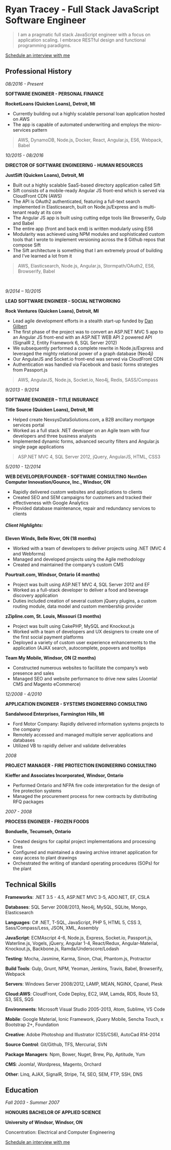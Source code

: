 # Ryan Tracey - Full Stack JavaScript Software Engineer

> I am a pragmatic full stack JavaScript engineer with a focus on application scaling. I embrace RESTful design and functional programming paradigms.

[Schedule an interview with me](calendly.com/ryan-m-tracey)

## Professional History

*08/2016 - Present*

**SOFTWARE ENGINEER - PERSONAL FINANCE**

**RocketLoans (Quicken Loans), Detroit, MI**

* Currently building out a highly scalable personal loan application hosted on AWS
* The app is capable of automated underwriting and employs the micro-services pattern

> AWS, DynamoDB, Node.js, Docker, React, Angular.js, ES6, Webpack, Babel

*10/2015 - 08/2016*

**DIRECTOR OF SOFTWARE ENGINEERING - HUMAN RESOURCES**

**JustSift (Quicken Loans), Detroit, MI**

* Built out a highly scalable SaaS-based directory application called Sift
* Sift consists of a mobile-ready Angular JS front-end which is served via CloudFront CDN (AWS)
* The API is OAuth2 authenticated, featuring a full-text search implemented in Elasticsearch, built on Node.js/Express and is multi-tenant ready at its core
* The Angular JS app is built using cutting edge tools like Browserify, Gulp and Babel
* The entire app (front and back end) is written modularly using ES6
* Modularity was achieved using NPM modules and sophisticated custom tools that I wrote to implement versioning across the 8 Github repos that compose Sift
* The Sift architecture is something that I am extremely proud of building and I’ve learned a lot from it

> AWS, Elasticsearch, Node.js, Angular.js, Stormpath/OAuth2, ES6, Browserify, Babel

<br>

*9/2014 – 10/2015*

**LEAD SOFTWARE ENGINEER – SOCIAL NETWORKING**

**Rock Ventures (Quicken Loans), Detroit, MI**

* Lead agile development efforts in a stealth start-up funded by [Dan Gilbert](https://tinyurl.com/ke9cyzl)
* The first phase of the project was to convert an ASP.NET MVC 5 app to an Angular JS front-end with an ASP.NET WEB API 2 powered API (SignalR 2, Entity Framework 6, SQL Server 2012)
* We subsequently performed a complete rewrite in Node.js/Express and leveraged the mighty relational power of a graph database (Neo4j)
* Our AngularJS and Socket.io front-end was served via CloudFront CDN
* Authentication was handled via Facebook and basic forms strategies from Passport.js

> AWS, AngularJS, Node.js, Socket.io, Neo4j, Redis, SASS/Compass

*9/2013 - 9/2014*

**SOFTWARE ENGINEER – TITLE INSURANCE**

**Title Source (Quicken Loans), Detroit, MI**

* Helped create NexsysDataSolutions.com, a B2B ancillary mortgage services portal
* Worked as a full stack .NET developer on an Agile team with four developers and three business analysts
* Implemented dynamic forms, advanced security filters and Angular.js single page applications

> ASP.NET MVC 4, SQL Server 2012, jQuery, AngularJS, HTML, CSS3

*5/2010 - 12/2014*

**WEB DEVELOPER/FOUNDER - SOFTWARE CONSULTING**
**NextGen Computer Innovation/Gounce, Inc., Windsor, ON**

* Rapidly delivered custom websites and applications to clients
* Created SEO and SEM campaigns for customers and tracked their effectiveness with Google Analytics
* Provided database maintenance, repair and redundancy services to clients

##### Client Highlights:

**Eleven Winds, Belle River, ON (18 months)**

* Worked with a team of developers to deliver projects using .NET (MVC 4 and Webforms)
* Managed and developed projects using the Agile methodology
* Created and maintained the company’s custom CMS

**Pourtrait.com, Windsor, Ontario (4 months)**

* Project was built using ASP.NET MVC 4, SQL Server 2012 and EF
* Worked as a full-stack developer to deliver a food and beverage discovery application
* Duties included creation of several custom jQuery plugins, a custom routing module, data model and custom membership provider

**zZipline.com, St. Louis, Missouri (3 months)**

* Project was built using CakePHP, MySQL and Knockout.js
* Worked with a team of developers and UX designers to create one of the first social payment platforms
* Deployed a variety of custom user experience enhancements to the application (AJAX search, autocomplete, popovers and tooltips

**Team My Mobile, Windsor, ON (2 months)**

* Constructed numerous websites to facilitate the company’s web presence and sales
* Managed SEO and website performance to drive new sales (Joomla! CMS and Magento eCommerce)

*12/2008 - 4/2010*

**APPLICATION ENGINEER - SYSTEMS ENGINEERING CONSULTING**

**Sandalwood Enterprises, Farmington Hills, MI**

* Ford Motor Company: Rapidly delivered information systems projects to the company
* Remotely accessed and managed multiple server applications and databases
* Utilized VB to rapidly deliver and validate deliverables


*2008*

**PROJECT MANAGER - FIRE PROTECTION ENGINEERING CONSULTING**

**Kieffer and Associates Incorporated, Windsor, Ontario**

* Performed Ontario and NFPA fire code interpretation for the design of fire protection systems
* Managed the procurement process for new contracts by distributing RFQ packages

*2007 - 2008*

**PROCESS ENGINEER - FROZEN FOODS**

**Bonduelle, Tecumseh, Ontario**

* Created designs for capital project implementations and processing lines  
* Configured and maintained a drawing archive intranet application for easy access to plant drawings  
* Orchestrated the writing of standard operating procedures (SOPs) for the plant

## Technical Skills

**Frameworks**: .NET 3.5 - 4.5, ASP.NET MVC 3-5, ADO.NET, EF, CSLA

**Databases**: SQL Server 2008/2013, Neo4j, MySQL, SQLite, Mongo, Elasticsearch

**Languages**: C# .NET, T-SQL, JavaScript, PHP 5, HTML 5, CSS 3, Sass/Compass/Less, JSON, XML, Assembly

**JavaScript**: ECMAscript 4-6, Node.js, Express, Socket.io, Passport.js, Waterline.js, Vogels, jQuery, Angular 1-4, React/Redux, Angular-Material, Knockout.js, Backbone.js, Ramda/Underscore/Lodash

**Testing**: Mocha, Jasmine, Karma, Sinon, Chai, Phantom.js, Protractor

**Build Tools**: Gulp, Grunt, NPM, Yeoman, Jenkins, Travis, Babel, Browserify, Webpack

**Servers**: Windows Server 2008/2012, LAMP, MEAN, NGINX, Cpanel, Plesk

**Cloud:AWS**: CloudFront, Code Deploy, EC2, IAM, Lamda, RDS, Route 53, S3, SES, SQS

**Environments**: Microsoft Visual Studio 2005-2013, Atom, Sublime, VS Code

**Mobile**: Google Material, Ionic Framework, jQuery Mobile, Sencha Touch, x Bootstrap 2+, Foundation

**Creative**: Adobe Photoshop and Illustrator (CS5/CS6), AutoCad R14-2014

**Source Control**: Git/Github, TFS, Mercurial, SVN

**Package Managers**: Npm, Bower, Nuget, Brew, Pip, Aptitude, Yum

**CMS**: Joomla!, Wordpress, Magento, Orchard

**Other**: Linq, AJAX, SignalR, Stripe, T4, SEO, SEM, FTP, SSH, DNS

## Education

*Fall 2003 - Summer 2007*

**HONOURS BACHELOR OF APPLIED SCIENCE**

**University of Windsor, Windsor, ON**

Concentration: Electrical and Computer Engineering

[Schedule an interview with me](calendly.com/ryan-m-tracey)
